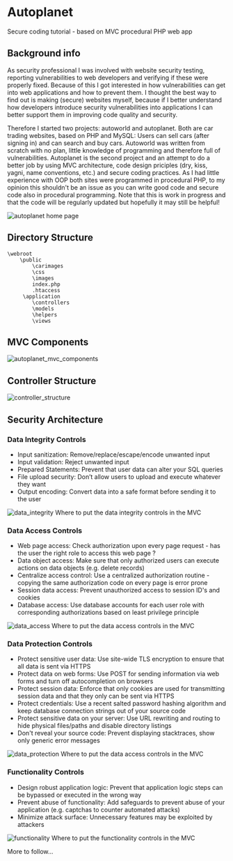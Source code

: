 # Autoplanet
Secure coding tutorial - based on MVC procedural PHP web app

## Background info
As security professional I was involved with website security testing, reporting vulnerabilities to web developers and verifying if these were properly fixed. Because of this I got interested in how vulnerabilities can get into web applications and how to prevent them. I thought the best way to find out is making (secure) websites myself, because if I better understand how developers introduce security vulnerabilities into applications I can better support them in improving code quality and security.

Therefore I started two projects: autoworld and autoplanet. Both are car trading websites, based on PHP and MySQL: Users can sell cars (after signing in) and can search and buy cars. Autoworld was written from scratch with no plan, little knowledge of programming and therefore full of vulnerabilities. Autoplanet is the second project and an attempt to do a better job by using MVC architecture, code design priciples (dry, kiss, yagni, name conventions, etc.) and secure coding practices. As I had little experience with OOP both sites were programmed in procedural PHP, to my opinion this shouldn't be an issue as you can write good code and secure code also in procedural programming. Note that this is work in progress and that the code will be regularly updated but hopefully it may still be helpful!

![autoplanet home page](https://user-images.githubusercontent.com/29182266/27202001-262ad6e6-5220-11e7-8f87-f305af62187a.jpg)

## Directory Structure

    \webroot
        \public
            \carimages
            \css
            \images
            index.php
            .htaccess
         \application           
            \controllers
            \models
            \helpers
            \views

## MVC Components

![autoplanet_mvc_components](https://user-images.githubusercontent.com/29182266/27253226-ee0cba52-5370-11e7-84bc-ecfd91651f78.jpg)

## Controller Structure

![controller_structure](https://user-images.githubusercontent.com/29182266/27509140-84470470-58f6-11e7-9d30-a20288199902.jpg)

## Security Architecture
### Data Integrity Controls
* Input sanitization: Remove/replace/escape/encode unwanted input  
* Input validation: Reject unwanted input
* Prepared Statements: Prevent that user data can alter your SQL queries
* File upload security: Don’t allow users to upload and execute whatever they want
* Output encoding: Convert data into a safe format before sending it to the user

![data_integrity](https://user-images.githubusercontent.com/29182266/27515077-af5228e8-599b-11e7-8f95-3bb23bd74430.jpg)
Where to put the data integrity controls in the MVC
### Data Access Controls
* Web page access: Check authorization upon every page request - has the user the right role to access this web page ?
* Data object access: Make sure that only authorized users can execute actions on data objects (e.g. delete records)
* Centralize access control: Use a centralized authorization routine - copying the same authorization code on every page is error prone
* Session data access: Prevent unauthorized access to session ID's and cookies
* Database access: Use database accounts for each user role with corresponding authorizations based on least privilege principle

![data_access](https://user-images.githubusercontent.com/29182266/27455646-50bc6608-579e-11e7-8da2-baa6f5bfcb7c.jpg)
Where to put the data access controls in the MVC
### Data Protection Controls
* Protect sensitive user data: Use site-wide TLS encryption to ensure that all data is sent via HTTPS
* Protect data on web forms: Use POST for sending information via web forms and turn off autocompletion on browsers 
* Protect session data: Enforce that only cookies are used for transmitting session data and that they only can be sent via HTTPS
* Protect credentials: Use a recent salted password hashing algorithm and keep database connection strings out of your source code
* Protect sensitive data on your server: Use URL rewriting and routing to hide physical files/paths and disable directory listings
* Don't reveal your source code: Prevent displaying stacktraces, show only generic error messages

![data_protection](https://user-images.githubusercontent.com/29182266/27455656-573f4586-579e-11e7-8573-ef6cad6deceb.jpg)
Where to put the data access controls in the MVC
### Functionality Controls
* Design robust application logic: Prevent that application logic steps can be bypassed or executed in the wrong way
* Prevent abuse of functionality: Add safeguards to prevent abuse of your application (e.g. captchas to counter automated attacks)
* Minimize attack surface: Unnecessary features may be exploited by attackers 

![functionality](https://user-images.githubusercontent.com/29182266/27455663-5c5b89ee-579e-11e7-862a-c0f2896471a8.jpg)
Where to put the functionality controls in the MVC

More to follow...
